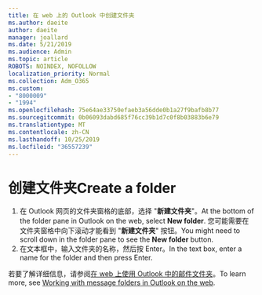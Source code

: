 ```yaml
---
title: 在 web 上的 Outlook 中创建文件夹
ms.author: daeite
author: daeite
manager: joallard
ms.date: 5/21/2019
ms.audience: Admin
ms.topic: article
ROBOTS: NOINDEX, NOFOLLOW
localization_priority: Normal
ms.collection: Adm_O365
ms.custom:
- "8000009"
- "1994"
ms.openlocfilehash: 75e64ae33750efaeb3a56dde0b1a27f9bafb8b77
ms.sourcegitcommit: 0b06093dabd685f76cc39b1d7c0f8b03883b6e79
ms.translationtype: MT
ms.contentlocale: zh-CN
ms.lasthandoff: 10/25/2019
ms.locfileid: "36557239"
---
```

# <a name="create-a-folder"></a><span data-ttu-id="9707e-102">创建文件夹</span><span class="sxs-lookup"><span data-stu-id="9707e-102">Create a folder</span></span>

1. <span data-ttu-id="9707e-103">在 Outlook 网页的文件夹窗格的底部，选择 "**新建文件夹**"。</span><span class="sxs-lookup"><span data-stu-id="9707e-103">At the bottom of the folder pane in Outlook on the web, select **New folder**.</span></span> <span data-ttu-id="9707e-104">您可能需要在文件夹窗格中向下滚动才能看到 "**新建文件夹**" 按钮。</span><span class="sxs-lookup"><span data-stu-id="9707e-104">You might need to scroll down in the folder pane to see the **New folder** button.</span></span>
1. <span data-ttu-id="9707e-105">在文本框中，输入文件夹的名称，然后按 Enter。</span><span class="sxs-lookup"><span data-stu-id="9707e-105">In the text box, enter a name for the folder and then press Enter.</span></span>

<span data-ttu-id="9707e-106">若要了解详细信息，请参阅[在 web 上使用 Outlook 中的邮件文件夹](https://support.office.com/article/ae0f10d6-54e7-4f29-acd3-78cdc3fdcb9f)。</span><span class="sxs-lookup"><span data-stu-id="9707e-106">To learn more, see [Working with message folders in Outlook on the web](https://support.office.com/article/ae0f10d6-54e7-4f29-acd3-78cdc3fdcb9f).</span></span>